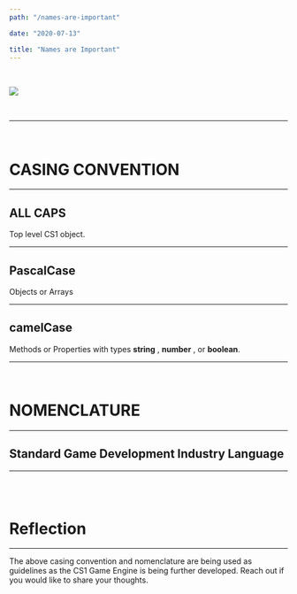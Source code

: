 ```yaml
---
path: "/names-are-important"

date: "2020-07-13"

title: "Names are Important"
---
```

<br>

![](https://cdn.glitch.com/53f6eb06-66f0-4243-b635-db0bfec50c28%2FCS1_logo_64.png?v=1588982390615)

<br>

___  

<br>

# **CASING CONVENTION**
___

## **ALL CAPS**

Top level CS1 object.
___


## **PascalCase**


Objects or Arrays
___

## **camelCase**


Methods or Properties with types **string** , **number** , or **boolean**.
___

<br>

# **NOMENCLATURE**
___

## **Standard Game Development Industry Language**
___

<br>
<br>

# **Reflection**
___

The above casing convention and nomenclature are being used as guidelines as the CS1 Game Engine is being further developed.  Reach out if you would like to share your thoughts.